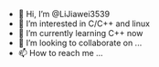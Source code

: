 - 👋 Hi, I’m @LiJiawei3539
- 👀 I’m interested in C/C++ and linux
- 🌱 I’m currently learning C++ now
- 💞️ I’m looking to collaborate on ...
- 📫 How to reach me ...

<!---
LiJiawei3539/LiJiawei3539 is a ✨ special ✨ repository because its `README.md` (this file) appears on your GitHub profile.
You can click the Preview link to take a look at your changes.
--->
